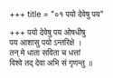 +++
title = "०१ पयो देवेषु पय"

+++
पयो देवेषु पय ओषधीषु  
पय आशासु पयो ऽन्तरिक्षे ।  
तन् मे धाता सविता च धत्तां  
विश्वे तद् देवा अभि सं गृणन्तु ॥